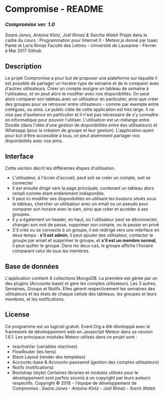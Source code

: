 # Compromise - README
### *Compromise ver. 1.0*
*Saara Jones, Antoine Klotz, Joël Rimaz & Sorcha Walsh*
Projet dans le cadre du cours : Programmation pour Internet II - Meteor.js donné par Isaac Pante et Loris Rimaz 
Faculté des Lettres - Université de Lausanne - Février à Mai 2017 Github
## Description
Le projet Compromise a pour but de proposer une plateforme sur laquelle il est possible de partager un horaire-type de semaine et de le comparer avec d'autres utilisateurs. Créer un compte assigne un tableau de semaine à l'utilisateur, et on peut alors le modifier avec nos disponibilités. On peut alors comparer son tableau avec un utilisateur en particulier, ainsi que créer des groupes pour se retrouver entre utilisateurs - comme par exemple entre collègues, ou amis.
Le public cible de cette application est très large. Il ne vise pas d'audience en particulier et il n'est pas nécessaire de s'y connaître en informatique pour pouvoir l'utiliser. L'utilisation est un mélange entre Doodle (dans l'idée d'une gestion de disponibilités entre des utilisateurs) et Whatsapp (pour la création de groupe et leur gestion). L'application ayant pour but d'être accessible à tous, on peut aisémment partager nos disponibilités avec nos amis.
## Interface
Cette section décrit les différentes étapes d'utilisation.
* L'utilisateur, à l'écran d'accueil, peut soit se créer un compte, soit se connecter
* Il est ensuite dirigé vers la page principale, contenant un tableau alors rempli comme étant entièrement indisponible.
* Il peut ici modifier ses disponibilités en utilisant les boutons situés sous le tableau, chercher un utilisateur avec un email ou un pseudo pour comparer son horaire avec le sien, ainsi que créer et accéder à ses groupes.
* Il y a également un header, en haut, où l'utilisateur peut se déconnecter, changer son mot de passe, supprimer son compte, ou le passer en privé
* S'il crée ou se connecte à un groupe, il est redirigé vers une interface en deux temps : **s'il est admin**, il peut ajouter des utilisateur, contacter le groupe par email et supprimer le groupe, et **s'il est un membre normal**, il peut quitter le groupe. Dans les deux cas, le groupe affiche l'horaire comparant celui de tous les membres.
## Base de données
L'application contient 4 collections MongoDB. La première est gérée par un des plugins (Accounts-base) et gère les comptes utilisateurs. Les 3 autres, Semaines, Groups et Notifs. Elles gèrent respectivement les semaines des utilisateurs et les états de chaque cellule des tableaux, les groupes et leurs membres, et les notifications.
## License
Ce programme est un logiciel gratuit.
Event.Org a été développé avec le framework de développement web en Javascript Meteor dans sa version 1.6.1.
Les principaux modules Meteor utilisés dans ce projet sont :
* reactiveVar (variables réactives)
* FlowRouter (les liens)
* Blaze Layout (render des templates)
* Accounts-base & Accounts-password (gestion des comptes utilisateurs)
* Notifs (notifications)
* Bootstrap (style)
Certaines libraries et modules utilisés pour le développement sont parfois soumis à un copyright par leurs auteurs respectifs.
Copyright © 2018 - l'équipe de développement de Compromise : *Saara Jones - Antoine Klotz - Joël Rimaz - Sorch Walsh*